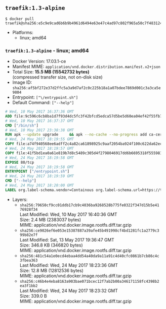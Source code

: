## `traefik:1.3-alpine`

```console
$ docker pull traefik@sha256:e5c9e9cad6b6b9b4961d6494e63e47c4ad97c802f965a50c7f4831240e5005e7
```

-	Platforms:
	-	linux; amd64

### `traefik:1.3-alpine` - linux; amd64

-	Docker Version: 17.03.1-ce
-	Manifest MIME: `application/vnd.docker.distribution.manifest.v2+json`
-	Total Size: **15.5 MB (15542732 bytes)**  
	(compressed transfer size, not on-disk size)
-	Image ID: `sha256:af5bf272e37d2ffc5a3a9d7af2c0c225b18a1a07bdee7869d001c3a3ca5e9804`
-	Entrypoint: `["\/entrypoint.sh"]`
-	Default Command: `["--help"]`

```dockerfile
# Wed, 10 May 2017 16:37:36 GMT
ADD file:9c596c6cb8ba1d7f93d4dc5fc3f42bfcd5edca57d5be5d60ea04ef42f55fb7a8 in / 
# Wed, 10 May 2017 16:37:37 GMT
CMD ["/bin/sh"]
# Wed, 10 May 2017 23:38:38 GMT
RUN apk --update upgrade     && apk --no-cache --no-progress add ca-certificates     && rm -rf /var/cache/apk/*
# Wed, 24 May 2017 18:19:55 GMT
COPY file:a74f940568ee6adff2c4a82ca61898925c9aaf2054ba924f100c622da62ecc0e in /usr/local/bin/ 
# Wed, 24 May 2017 18:19:57 GMT
COPY file:41f5bd1ea0a61e819b7d8c5489c305d4f2798046917dd6b6695318f555981727 in / 
# Wed, 24 May 2017 18:19:58 GMT
EXPOSE 80/tcp
# Wed, 24 May 2017 18:19:58 GMT
ENTRYPOINT ["/entrypoint.sh"]
# Wed, 24 May 2017 18:19:59 GMT
CMD ["--help"]
# Wed, 24 May 2017 18:20:00 GMT
LABEL org.label-schema.vendor=Containous org.label-schema.url=https://traefik.io org.label-schema.name=Traefik org.label-schema.description=A modern reverse-proxy org.label-schema.version=v1.3.0-rc3 org.label-schema.docker.schema-version=1.0
```

-	Layers:
	-	`sha256:79650cf9cc01ddb17cb9c4036ba9268528b775fe0322f347d15b5e4176928f34`  
		Last Modified: Wed, 10 May 2017 16:40:36 GMT  
		Size: 2.4 MB (2383037 bytes)  
		MIME: application/vnd.docker.image.rootfs.diff.tar.gzip
	-	`sha256:ce9026ef6e053e15387887a39afe45b491998cf4bd1281fc1a2779c399b82e7f`  
		Last Modified: Sat, 13 May 2017 19:36:47 GMT  
		Size: 346.8 KB (346820 bytes)  
		MIME: application/vnd.docker.image.rootfs.diff.tar.gzip
	-	`sha256:481c54a1e0ecd4ebaa4dd54a40da9a11a91c4d40cfc0861b7cb86c4c3fbea363`  
		Last Modified: Wed, 24 May 2017 18:23:36 GMT  
		Size: 12.8 MB (12812536 bytes)  
		MIME: application/vnd.docker.image.rootfs.diff.tar.gzip
	-	`sha256:c46b4e4eba8163a903bae071bcec12f7ab2b00a346171158fc4398b2ea3f1bb2`  
		Last Modified: Wed, 24 May 2017 18:23:32 GMT  
		Size: 339.0 B  
		MIME: application/vnd.docker.image.rootfs.diff.tar.gzip
